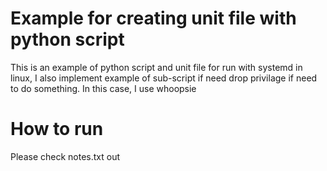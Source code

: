 # Example for creating unit file with python script

This is an example of python script and unit file for run with systemd in linux, I also implement example of sub-script if need drop privilage if need to do something. In this case, I use whoopsie

#	How to run
Please check notes.txt out